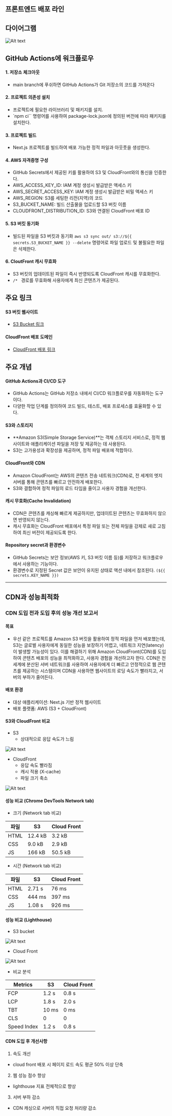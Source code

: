 ## 프론트엔드 배포 라인

## 다이어그램 

![Alt text](image-1.png)

## GitHub Actions에 워크플로우

#### 1. 저장소 체크아웃 
- main branch에 푸쉬하면 GitHub Actions가 Git 저장소의 코드를 가져온다

#### 2. 프로젝트 의존성 설치
- 프로젝트에 필요한 라이브러리 및 패키지를 설치.
- `npm ci`` 명령어를 사용하여 package-lock.json에 정의된 버전에 따라 패키지를 설치한다.

#### 3. 프로젝트 빌드
- Next.js 프로젝트를 빌드하여 배포 가능한 정적 파일과 아웃풋을 생성한다.

#### 4. AWS 자격증명 구성
- GitHub Secrets에서 제공된 키를 활용하여 S3 및 CloudFront와의 통신을 인증한다. 
- AWS_ACCESS_KEY_ID: IAM 계정 생성시 발급받은 액세스 키
- AWS_SECRET_ACCESS_KEY: IAM 계정 생성시 발급받은 비밀 액세스 키
- AWS_REGION: S3를 세팅한 리전(지역)의 코드
- S3_BUCKET_NAME: 빌드 산출물을 업로드할 S3 버킷 이름
- CLOUDFRONT_DISTRIBUTION_ID: S3와 연결된 CloudFront 배포 ID

#### 5. S3 버킷 동기화 
- 빌드된 파일을 S3 버킷과 동기화 `aws s3 sync out/ s3://${{ secrets.S3_BUCKET_NAME }} --delete` 명령어로 파일 업로드 및 불필요한 파일은 삭제한다.

#### 6. CloutFront 캐시 무효화
- S3 버킷의 업데이트된 파일이 즉시 반영되도록 CloudFront 캐시를 무효화한다.
- `/* ` 경로를 무효화해 사용자에게 최신 콘텐츠가 제공된다.

## 주요 링크

#### S3 버킷 웹사이트 
- [S3 Bucket 링크](http://hanghae-eslim.s3-website-us-east-1.amazonaws.com/)

#### CloudFront 배포 도메인 
- [CloudFront 배포 링크](https://djnv99oezjwax.cloudfront.net/)

## 주요 개념

#### GitHub Actions과 CI/CD 도구
- GitHub Actions는 GitHub 저장소 내에서 CI/CD 워크플로우를 자동화하는 도구이다.
- 다양한 작업 단계를 정의하여 코드 빌드, 테스트, 배포 프로세스를 효율화할 수 있다.

#### S3와 스토리지
- **Amazon S3(Simple Storage Service)**는 객체 스토리지 서비스로, 정적 웹사이트와 애플리케이션 파일을 저장 및 제공하는 데 사용된다.
- S3는 고가용성과 확장성을 제공하며, 정적 파일 배포에 적합하다.

#### CloudFront와 CDN
- Amazon CloudFront는 AWS의 콘텐츠 전송 네트워크(CDN)로, 전 세계의 엣지 서버를 통해 콘텐츠를 빠르고 안전하게 배포한다.
- S3와 결합하여 정적 파일의 로드 타임을 줄이고 사용자 경험을 개선한다.

#### 캐시 무효화(Cache Invalidation)
- CDN은 콘텐츠를 캐싱해 빠르게 제공하지만, 업데이트된 콘텐츠는 무효화하지 않으면 반영되지 않는다.
- 캐시 무효화는 CloudFront 배포에서 특정 파일 또는 전체 파일을 강제로 새로 고침하여 최신 버전이 제공되도록 한다.

#### Repository secret과 환경변수
- GitHub Secrets는 보안 정보(AWS 키, S3 버킷 이름 등)를 저장하고 워크플로우에서 사용하는 기능이다.
- 환경변수로 지정된 Secret 값은 보안이 유지된 상태로 액션 내에서 참조된다. `(${{ secrets.KEY_NAME }})`

--------------

## CDN과 성능최적화

### CDN 도입 전과 도입 후의 성능 개선 보고서

#### 목표
- 우선 같은 프로젝트를 Amazon S3 버킷을 활용하여 정적 파일을 먼저 배포했는데, S3는 글로벌 사용자에게 동일한 성능을 보장하기 어렵고, 네트워크 지연(latency)이 발생할 가능성이 있다. 이를 해결하기 위해 Amazon CloudFront(CDN)를 도입하여 콘텐츠 배포의 성능을 최적화하고, 사용자 경험을 개선하고자 한다. CDN은 전 세계에 분산된 서버 네트워크를 사용하여 사용자에게 더 빠르고 안정적으로 웹 콘텐츠를 제공하는 시스템이며 CDN을 사용하면 웹사이트의 로딩 속도가 빨라지고, 서버의 부하가 줄어든다. 

#### 배포 환경
- 대상 애플리케이션: Next.js 기반 정적 웹사이트
- 배포 플랫폼: AWS (S3 + CloudFront)

#### S3와 CloudFront 비교 

- S3 
    - 상대적으로 응답 속도가 느림

![Alt text](image-3.png)
   

- CloudFront 
    - 응답 속도 빨라짐
    - 캐시 적용 (X-cache)
    - 파일 크기 축소

![Alt text](image-5.png)
  

#### 성능 비교 (Chrome DevTools Network tab)

- 크기 (Network tab 비교)

|파일|S3|Cloud Front|
|------|---|---|
|HTML|12.4 kB|3.2 kB|
|CSS|9.0 kB|2.9 kB|
|JS|166 kB|50.5 kB|

- 시간 (Network tab 비교) 

|파일|S3|Cloud Front|
|------|---|---|
|HTML|2.71 s|76 ms|
|CSS|444 ms|397 ms|
|JS|1.08 s|926 ms|

#### 성능 비교 (Lighthouse)

- S3 bucket

![Alt text](image-6.png)

- Cloud Front

![Alt text](image-7.png)

- 비교 분석 

|Metrics|S3|Cloud Front|
|------|---|---|
|FCP|1.2 s|0.8 s|
|LCP|1.8 s|2.0 s|
|TBT|10 ms|0 ms|
|CLS|0|0|
|Speed Index|1.2 s|0.8 s|

#### CDN 도입 후 개선사항

1. 속도 개선
- cloud front 배포 시 페이지 로드 속도 평균 50% 이상 단축 

2. 웹 성능 점수 향상
- lighthouse 지표 전체적으로 향상

3. 서버 부하 감소
- CDN 캐싱으로 서버의 직접 요청 처리량 감소
